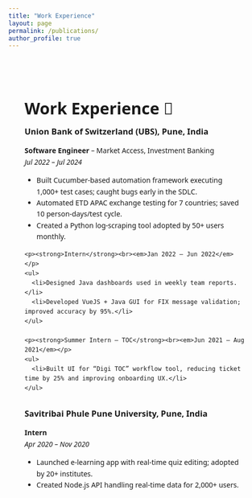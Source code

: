 ```yaml
---
title: "Work Experience"
layout: page
permalink: /publications/
author_profile: true
---
```


<div style="max-width: 900px; margin: auto; padding: 2rem; font-family: system-ui, sans-serif; line-height: 1.6;">

  <h1 style="font-size: 2rem; margin-bottom: 0.5rem;">Work Experience 💼</h1>

  <div style="margin-bottom: 1.75rem;">
    <h3 style="margin: 0;">Union Bank of Switzerland (UBS), Pune, India</h3>
    <p><strong>Software Engineer</strong> – Market Access, Investment Banking<br><em>Jul 2022 – Jul 2024</em></p>
    <ul>
      <li>Built Cucumber-based automation framework executing 1,000+ test cases; caught bugs early in the SDLC.</li>
      <li>Automated ETD APAC exchange testing for 7 countries; saved 10 person-days/test cycle.</li>
      <li>Created a Python log-scraping tool adopted by 50+ users monthly.</li>
    </ul>

    <p><strong>Intern</strong><br><em>Jan 2022 – Jun 2022</em></p>
    <ul>
      <li>Designed Java dashboards used in weekly team reports.</li>
      <li>Developed VueJS + Java GUI for FIX message validation; improved accuracy by 95%.</li>
    </ul>

    <p><strong>Summer Intern – TOC</strong><br><em>Jun 2021 – Aug 2021</em></p>
    <ul>
      <li>Built UI for “Digi TOC” workflow tool, reducing ticket time by 25% and improving onboarding UX.</li>
    </ul>
  </div>

  <div style="margin-bottom: 1.75rem;">
    <h3 style="margin: 0;">Savitribai Phule Pune University, Pune, India</h3>
    <p><strong>Intern</strong><br><em>Apr 2020 – Nov 2020</em></p>
    <ul>
      <li>Launched e-learning app with real-time quiz editing; adopted by 20+ institutes.</li>
      <li>Created Node.js API handling real-time data for 2,000+ users.</li>
    </ul>
  </div>

</div>
